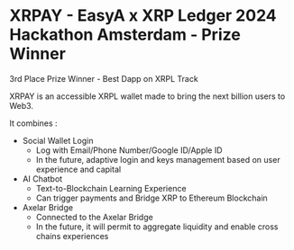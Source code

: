 # XRPAY - EasyA x XRP Ledger 2024 Hackathon Amsterdam - Prize Winner

3rd Place Prize Winner - Best Dapp on XRPL Track

XRPAY is an accessible XRPL wallet made to bring the next billion users to Web3.

It combines :
- Social Wallet Login
  - Log with Email/Phone Number/Google ID/Apple ID
  - In the future, adaptive login and keys management based on user experience and capital
- AI Chatbot
  - Text-to-Blockchain Learning Experience
  - Can trigger payments and Bridge XRP to Ethereum Blockchain
- Axelar Bridge
  - Connected to the Axelar Bridge
  - In the future, it will permit to aggregate liquidity and enable cross chains experiences
